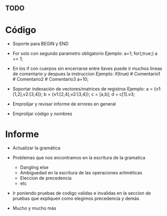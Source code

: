## TODO ##

# Código #

* Soporte para BEGIN y END

* For solo con segundo parametro obligatorio
	Ejemplo: 
		a=1;
		for(;true;)
			a += 1;
* En los if con cuerpos sin encerrarse entre llaves
  puede ir muchos lineas de comentario y despues la instruccion
	Ejemplo:
		if(true)
			\# Comentario1
			\# Comentario2
			\# Comentario3
			a=10;

* Soportar indexación de vectores/matrices de registros
	Ejemplo:
		a = {v1:[1,2],v2:[3,4]};
		b = {v1:[2,4],v2:[3,4]};
		c = [a,b];
		d = c[1].v3;

* Emprolijar y revisar informe de errores en general

* Emprolijar código y nombres

# Informe #

* Actualizar la gramática

* Problemas que nos encontramos en la escritura de la gramatica
	* Dangling else
	* Ambiguedad en la escritura de las operaciones aritméticas
	* Eleccion de precedencia
	* etc
	
* Ir poniendo pruebas de codigo validas e invalidas en la
  seccion de pruebas que expliquen como elegimos precedencia y
  demás

* Mucho y mucho más

